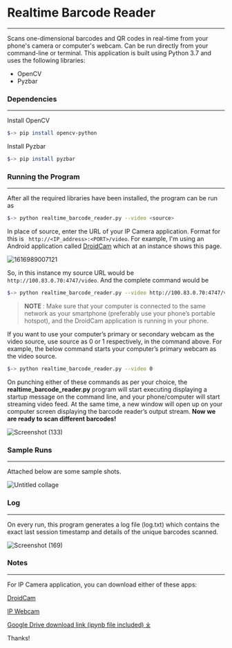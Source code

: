 # Realtime Barcode Reader
---
Scans one-dimensional barcodes and QR codes in real-time from your phone's camera or computer's webcam. Can be run directly from your command-line or terminal. This application is built using Python 3.7 and uses the following libraries:

- OpenCV
- Pyzbar

### Dependencies
---
Install OpenCV
```sh
$-> pip install opencv-python
```
Install Pyzbar
```sh
$-> pip install pyzbar
```

### Running the Program
---
After all the required libraries have been installed, the program can be run as
```sh
$-> python realtime_barcode_reader.py --video <source>
```
In place of source, enter the URL of your IP Camera application. Format for this is ``` http://<IP_address>:<PORT>/video```. 
For example, I'm using an Android application called [DroidCam](https://play.google.com/store/apps/details?id=com.dev47apps.droidcam) which at an instance shows this page.

![1616989007121](https://user-images.githubusercontent.com/80940234/112825314-3bad0680-90a9-11eb-8389-75bc66169550.jpg)

So, in this instance my source URL would be ```http://100.83.0.70:4747/video```. And the complete command would be
```sh
$-> python realtime_barcode_reader.py --video http://100.83.0.70:4747/video
```

> **NOTE** : Make sure that your computer is connected to the same network as your smartphone (preferably use your phone’s portable hotspot), and the DroidCam application is running in your phone.

If you want to use your computer’s primary or secondary webcam as the video source, use source as 0 or 1 respectively, in the command above. For example, the below command starts your computer’s primary webcam as the video source.
```sh
$-> python realtime_barcode_reader.py --video 0
```
On punching either of these commands as per your choice, the **realtime_barcode_reader.py** program will start executing displaying a startup message on the command line, and your phone/computer will start streaming video feed. At the same time, a new window will open up on your computer screen displaying the barcode reader’s output stream.
**Now we are ready to scan different barcodes!**

![Screenshot (133)](https://user-images.githubusercontent.com/80940234/112826604-d823d880-90aa-11eb-9dd4-973ea31aae55.png)

### Sample Runs
---
Attached below are some sample shots.

![Untitled collage](https://user-images.githubusercontent.com/80940234/112828520-6bf6a400-90ad-11eb-9630-59833f24a1df.jpg)

### Log
---
On every run, this program generates a log file (log.txt) which contains the exact last session timestamp and details of the unique barcodes scanned.

![Screenshot (169)](https://user-images.githubusercontent.com/80940234/112828876-ed4e3680-90ad-11eb-8651-5d19a8f29fee.png)

### Notes
---
For IP Camera application, you can download either of these apps:

[DroidCam](https://play.google.com/store/apps/details?id=com.dev47apps.droidcam)

[IP Webcam](https://play.google.com/store/apps/details?id=com.pas.webcam)

[Google Drive download link (ipynb file included) ⤓](https://drive.google.com/drive/folders/1PxKK17r4U2jFhb8HkbiN57yTIwbqJ7qy?usp=sharing)

Thanks!
